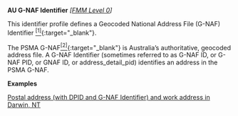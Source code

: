 **AU G-NAF Identifier**  *[[FMM Level 0](guidance.html)]*

This identifier profile defines a Geocoded National Address File (G-NAF) Identifier [<sup>[1]</sup>](https://psma.com.au/product/gnaf/){:target="_blank"}.

The PSMA G-NAF[<sup>[2]</sup>](https://data.gov.au/data/dataset/geocoded-national-address-file-g-naf){:target="_blank"} is Australia’s authoritative, geocoded address file. A G-NAF Identifier (sometimes referred to as G-NAF ID, or G-NAF PID, or GNAF ID, or address_detail_pid) identifies an address in the PSMA G-NAF. 

**Examples**

[Postal address (with DPID and G-NAF Identifier) and work address in Darwin, NT](Patient-address-example3.html)